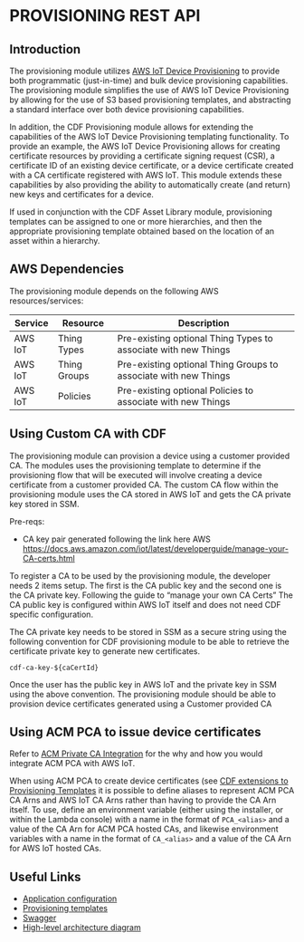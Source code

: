 # PROVISIONING REST API

## Introduction

The provisioning module utilizes [AWS IoT Device Provisioning](https://docs.aws.amazon.com/iot/latest/developerguide/iot-provision.html) to provide both programmatic (just-in-time) and bulk device provisioning capabilities.  The provisioning module simplifies the use of AWS IoT Device Provisioning by allowing for the use of S3 based provisioning templates, and abstracting a standard interface over both device provisioning capabilities.

In addition, the CDF Provisioning module allows for extending the capabilities of the AWS IoT Device Provisioning templating functionality.  To provide an example, the AWS IoT Device Provisioning allows for creating certificate resources by providing a certificate signing request (CSR), a certificate ID of an existing device certificate, or a device certificate created with a CA certificate registered with AWS IoT.  This module extends these capabilities by also providing the ability to automatically create (and return) new keys and certificates for a device.

If used in conjunction with the CDF Asset Library module, provisioning templates can be assigned to one or more hierarchies, and then the appropriate provisioning template obtained based on the location of an asset within a hierarchy.

## AWS Dependencies

The provisioning module depends on the following AWS resources/services:

Service | Resource | Description
--------|----------|-------------
AWS IoT | Thing Types | Pre-existing optional Thing Types to associate with new Things
AWS IoT | Thing Groups | Pre-existing optional Thing Groups to associate with new Things
AWS IoT | Policies | Pre-existing optional Policies to associate with new Things

## Using Custom CA with CDF

The provisioning module can provision a device using a customer provided CA. The modules uses the provisioning template to determine if the provisioning flow that will be executed will involve creating a device certificate from a customer provided CA. The custom CA flow within the provisioning module uses the CA stored in AWS IoT and gets the CA private key stored in SSM. 

Pre-reqs:
- CA key pair generated following the link here AWS https://docs.aws.amazon.com/iot/latest/developerguide/manage-your-CA-certs.html

To register a CA to be used by the provisioning module, the developer needs 2 items setup. The first is the CA public key and the second one is the CA private key. Following the guide to “manage your own CA Certs” The CA public key is configured within AWS IoT itself and does not need CDF specific configuration. 

The CA private key needs to be stored in SSM as a secure string using the following convention for CDF provisioning module to be able to retrieve the certificate private key to generate new certificates. 

`cdf-ca-key-${caCertId}`

Once the user has the public key in AWS IoT and the private key in SSM using the above convention. The provisioning module should be able to provision device certificates generated using a Customer provided CA

## Using ACM PCA to issue device certificates

Refer to [ACM Private CA Integration](./docs/acmpca-integration.md) for the why and how you would integrate ACM PCA with AWS IoT.

When using ACM PCA to create device certificates (see [CDF extensions to Provisioning Templates](docs/provisioning-templates.md) it is possible to define aliases to represent ACM PCA CA Arns and AWS IoT CA Arns rather than having to provide the CA Arn itself. To use, define an environment variable (either using the installer, or within the Lambda console) with a name in the format of `PCA_<alias>` and a value of the CA Arn for ACM PCA hosted CAs, and likewise environment variables with a name in the format of `CA_<alias>` and a value of the CA Arn for AWS IoT hosted CAs.

## Useful Links

- [Application configuration](docs/configuration.md)
- [Provisioning templates](docs/provisioning-templates.md)
- [Swagger](docs/swagger.yml)
- [High-level architecture diagram](docs/images/provisioning.hla.png)
